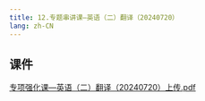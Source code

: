 ```yaml
---
title: 12.专题串讲课—英语（二）翻译（20240720）
lang: zh-CN
---
```



## 课件
[专项强化课—英语（二）翻译（20240720）上传.pdf](..%2F..%2Fpublic%2Fenglish%2F1.%E8%8B%B1%E8%AF%AD%E4%BA%8C-%E6%AD%A3%E5%BC%8F%E8%AF%BE%2F12.%E4%B8%93%E9%A2%98%E4%B8%B2%E8%AE%B2%E8%AF%BE%E2%80%94%E8%8B%B1%E8%AF%AD%EF%BC%88%E4%BA%8C%EF%BC%89%E7%BF%BB%E8%AF%91%EF%BC%8820240720%EF%BC%89%2F%E4%B8%93%E9%A1%B9%E5%BC%BA%E5%8C%96%E8%AF%BE%E2%80%94%E8%8B%B1%E8%AF%AD%EF%BC%88%E4%BA%8C%EF%BC%89%E7%BF%BB%E8%AF%91%EF%BC%8820240720%EF%BC%89%E4%B8%8A%E4%BC%A0.pdf)











